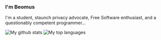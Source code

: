 ### I'm Beomus

I'm a student, staunch privacy advocate, Free Software enthusiast, and a questionably competent programmer... 

![My github stats](https://github-readme-stats.vercel.app/api?username=beomusxyz&count_private=true&show_icons=true&theme=dark)
![My top languages](https://github-readme-stats.vercel.app/api/top-langs/?username=beomusxyz&layout=compact&hide=html,css&theme=dark)
